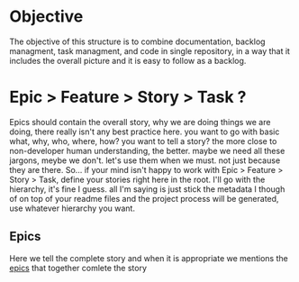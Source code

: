 # Objective
The objective of this structure is to combine documentation, backlog managment, task managment, and code in single repository, in a way that it includes the overall picture and it is easy to follow as a backlog.

# Epic > Feature > Story > Task ?
Epics should contain the overall story, why we are doing things we are doing, there really isn't any best practice here. you want to go with basic what, why, who, where, how? you want to tell a story? the more close to non-developer human understanding, the better. maybe we need all these jargons, meybe we don't. let's use them when we must. not just because they are there.
So... if your mind isn't happy to work with Epic > Feature > Story > Task, define your stories right here in the root. I'll go with the hierarchy, it's fine I guess.
all I'm saying is just stick the metadata I though of on top of your readme files and the project process will be generated, use whatever hierarchy you want. 

## Epics
Here we tell the complete story and when it is appropriate we mentions the [epics](e/epic-name/readme.md) that together comlete the story

<!--- Table Start -->
<!--- Table End -->
